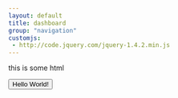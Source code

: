```yaml
---
layout: default
title: dashboard
group: "navigation"
customjs:
 - http://code.jquery.com/jquery-1.4.2.min.js
---
```

<div>
<p>this is some html</p>
<button type="button"  id="somebutton">Hello World!</button>
<script>
$('somebutton').click(function(){
//Some code
$(this).jsPanel();
});
</script>
</div>

